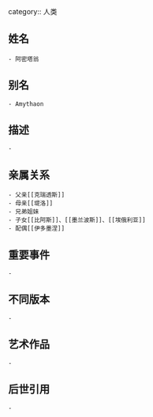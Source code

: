 category:: 人类
## 姓名
	- 阿密塔翁
## 别名
	- Amythaon
## 描述
	-
## 亲属关系
	- 父亲[[克瑞透斯]]
	- 母亲[[堤洛]]
	- 兄弟姐妹
	- 子女[[比阿斯]]、[[墨兰波斯]]、[[埃俄利亚]]
	- 配偶[[伊多墨涅]]
## 重要事件
	-
## 不同版本
	-
## 艺术作品
	-
## 后世引用
	-
